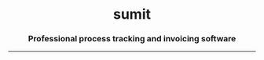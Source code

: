 <h1 align="center">sumit</h1>
<h3 align="center">Professional process tracking and invoicing software</h3>
<hr>
<p align="center"><a href="https://media.giphy.com/media/ibjElD6wvhx6WG5nfQ/giphy.gif"></a></p>
